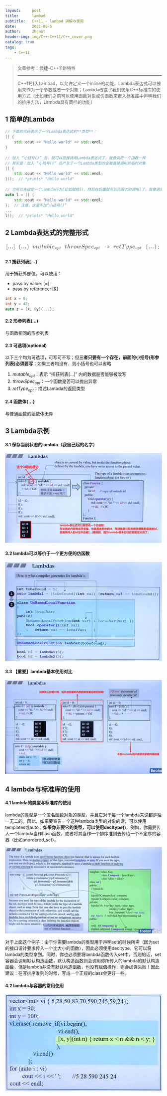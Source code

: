 ```yaml
---
layout:     post
title:      lambad
subtitle:   C++11 - lambad 讲解与使用
date:       2021-09-5
author:     Zhgaot
header-img: img/C++-C++11/C++_cover.png
catalog: true
tags:
    - C++11
---
```


> 文章参考：侯捷-C++11新特性
>
> ------
>
> C++11引入Lambad，以允许定义一个inline的功能，Lambda表达式可以被用来作为一个参数或者一个对象；Lambda改变了我们使用C++标准库的使用方式（比如我们之前可以使用函数对象或仿函数来嵌入标准库中声明我们的排序方法，Lambda具有同样的功能）


## 1 简单的Lambda

```cpp
// 下面的代码表示了一个Lambda表达式的**类型**：
[] {
	std::cout << "Hello world" << std::endl;
}

// 加入 “小括号()” 后，就可以直接调用Lambda表达式了，就像调用一个函数一样
// 其实是：加入 “小括号()” 后产生了一个Lambda类型的会被直接调用的临时对象
[] {
	std::cout << "Hello world" << std::endl;
}();  // *prints* "Hello world"

// 也可以先指定一个Lambda行为(比如赋给l)，然后在后面就可以无限次的调用l了，就像调用函数一样
auto l = [] {
	std::cout << "Hello world" << std::endl;
};  // 注意，这里不加“小括号()”
...
l();  // *prints* "Hello world"
```


## 2 Lambda表达式的完整形式

![](https://raw.githubusercontent.com/Zhgaot/Zhgaot.github.io/master/img/C++-C++11/lambda_format.png)

#### 2.1 捕获列表[...]

用于捕获外部值，可以使用：
- pass by value: [=]
- pass by reference: [&]

```cpp
int x = 0;
int y = 42;
auto z = [x, &y]{...};
```

#### 2.2 形参列表(...)

与函数相同的形参列表

#### 2.3 可选项(optional)

以下三个均为可选项，可写可不写；但**三者只要有一个存在，前面的小括号(形参列表)必须要写**；如果三者均没有，则小括号也可以省略

1. $mutable_{opt}$：表示 “捕获列表[...]” 内的数据是否能够被改写
2. $throwSpec_{opt}$：一个函数是否可以抛出异常
3. $retType_{opt}$：描述Lambda的返回类型

#### 2.4 函数体{...}

与普通函数的函数体无异


## 3 Lambda示例

#### 3.1 保存当前状态的lambda（我自己起的名字）

![](https://raw.githubusercontent.com/Zhgaot/Zhgaot.github.io/master/img/C++-C++11/lambda_0.png)

#### 3.2 lambda可以等价于一个更方便的仿函数

![](https://raw.githubusercontent.com/Zhgaot/Zhgaot.github.io/master/img/C++-C++11/lambda_1.png)

#### 3.3 【重要】lambda基本使用对比

![](https://raw.githubusercontent.com/Zhgaot/Zhgaot.github.io/master/img/C++-C++11/lambda_2.png)


## 4 lambda与标准库的使用

#### 4.1 lambda的类型与标准库的使用

lambda的类型是一个匿名函数对象的类型，并且它对于每一个lambda来说都是独一无二的。因此，如果要宣告一个这种lambda类型的对象的话，可以使用templates或auto；**如果你非要它的类型，可以使用decltype()**，例如，你需要传入一个lambda当作hash函数，或者将其当作一个排序准则去传给一个不定序的容器（比如unordered_set）。

![](https://raw.githubusercontent.com/Zhgaot/Zhgaot.github.io/master/img/C++-C++11/lambda_3.png)

对于上面这个例子：由于你需要lambda的类型用于声明set的时候所需（因为set的接口设计要求传入一个比大小的函数），因此必须使用decltype，它可以将lambda的类型拿到。同时，你也必须要将lambda函数传入set中，否则的话，set容器会调用默认构造函数，默认构造函数则会调用你所传入的lambda的默认构造函数，但是lambda并没有默认构造函数，也没有赋值操作，则会编译失败！因此建议：在写排序准则的时候，写成一个正规的class会更好一些。

#### 4.2 lambda与容器的常用使用

![](https://raw.githubusercontent.com/Zhgaot/Zhgaot.github.io/master/img/C++-C++11/lambda_4.png)
